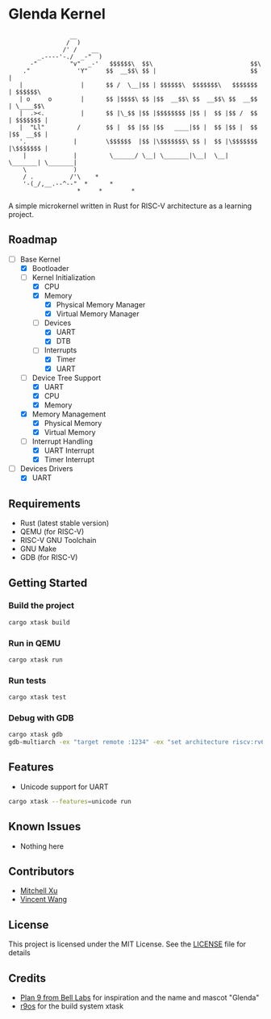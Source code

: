 # Glenda Kernel
```plaintext
                 __
                /  )
               /' /    __
        _.----'-./  _-"  )
      -"         "v"  _-'   $$$$$$\  $$\                           $$\
    ."             'Y"     $$  __$$\ $$ |                          $$ |
   |                |      $$ /  \__|$$ | $$$$$$\  $$$$$$$\   $$$$$$$ | $$$$$$\
   | o     o        |      $$ |$$$$\ $$ |$$  __$$\ $$  __$$\ $$  __$$ | \____$$\
   |  .><.          |      $$ |\_$$ |$$ |$$$$$$$$ |$$ |  $$ |$$ /  $$ | $$$$$$$ |
   |  "Ll"         /       $$ |  $$ |$$ |$$   ____|$$ |  $$ |$$ |  $$ |$$  __$$ |
   '.             |        \$$$$$$  |$$ |\$$$$$$$\ $$ |  $$ |\$$$$$$$ |\$$$$$$$ |
    |             |         \______/ \__| \_______|\__|  \__| \_______| \_______|
    \             )
    / .          /'\    *
    '-(_/,__.--^--"  *      *
                   *     *        *
```
A simple microkernel written in Rust for RISC-V architecture as a learning project.
## Roadmap
- [ ] Base Kernel
  - [x] Bootloader
  - [ ] Kernel Initialization
    - [x] CPU
    - [x] Memory
      - [x] Physical Memory Manager
      - [x] Virtual Memory Manager
    - [ ] Devices
      - [x] UART
      - [x] DTB
    - [ ] Interrupts
      - [x] Timer
      - [x] UART
  - [ ] Device Tree Support
    - [x] UART
    - [x] CPU
    - [x] Memory
  - [x] Memory Management
    - [x] Physical Memory
    - [x] Virtual Memory
  - [ ] Interrupt Handling
    - [x] UART Interrupt
    - [x] Timer Interrupt
- [ ] Devices Drivers
  - [x] UART
## Requirements
- Rust (latest stable version)
- QEMU (for RISC-V)
- RISC-V GNU Toolchain
- GNU Make
- GDB (for RISC-V)
## Getting Started
### Build the project
```sh
cargo xtask build
```
### Run in QEMU
```sh
cargo xtask run
```
### Run tests
```sh
cargo xtask test
```
### Debug with GDB
```sh
cargo xtask gdb
gdb-multiarch -ex "target remote :1234" -ex "set architecture riscv:rv64" -ex "file target/riscv64imac-unknown-none-elf/debug/glenda"
```

## Features
- Unicode support for UART
```sh
cargo xtask --features=unicode run
```

## Known Issues
- Nothing here

## Contributors
- [Mitchell Xu](https://github.com/zeyi2)
- [Vincent Wang](https://github.com/2018wzh)

## License
This project is licensed under the MIT License. See the [LICENSE](LICENSE) file for details

## Credits
- [Plan 9 from Bell Labs](https://plan9.io) for inspiration and the name and mascot "Glenda"
- [r9os](https://github.com/r9os/r9) for the build system xtask
